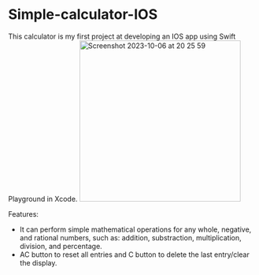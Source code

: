 # Simple-calculator-IOS
This calculator is my first project at developing an IOS app using Swift Playground in Xcode.
<img width="327" alt="Screenshot 2023-10-06 at 20 25 59" src="https://github.com/9wynneth/Simple-calculator-IOS/assets/95265271/8a6aee02-4839-4968-b9a5-31f2d0664f2a">

Features:
- It can perform simple mathematical operations for any whole, negative, and rational numbers, such as: addition, substraction, multiplication, division, and percentage.
- AC button to reset all entries and C button to delete the last entry/clear the display.
